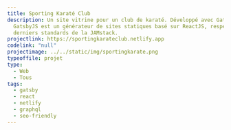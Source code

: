 ```yaml
---
title: Sporting Karaté Club
description: Un site vitrine pour un club de karaté. Développé avec Gatsby JS.
  GatsbyJS est un générateur de sites statiques basé sur ReactJS, respectant les
  derniers standards de la JAMstack.
projectlink: https://sportingkarateclub.netlify.app
codelink: "null"
projectimage: ../../static/img/sportingkarate.png
typeoffile: projet
type:
  - Web
  - Tous
tags:
  - gatsby
  - react
  - netlify
  - graphql
  - seo-friendly
---
```


